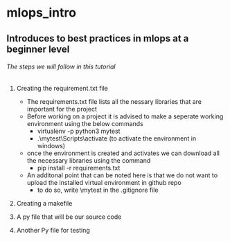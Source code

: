 # mlops_intro
## Introduces to best practices in mlops at a beginner level

###### The steps we will follow in this tutorial

1. Creating the requirement.txt file
    
   - The requirements.txt file lists all the nessary libraries that are important for the project
   - Before working on a project it is advised to make a seperate working environment using the below commands
       - virtualenv -p python3 mytest
       - .\mytest\Scripts\activate (to activate the environment in windows)
   - once the environment is created and activates we can download all the necessary libraries using the command
       - pip install -r requirements.txt
   - An additonal point that can be noted here is that we do not want to upload the installed virtual environment in github repo 
       - to do so, write \mytest in the .gitignore file 
  
3. Creating a makefile
4. A py file that will be our source code
5. Another Py file for testing


